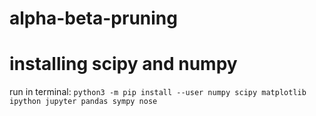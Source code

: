 # alpha-beta-pruning
# installing scipy and numpy
run in terminal: `python3 -m pip install --user numpy scipy matplotlib ipython jupyter pandas sympy nose`